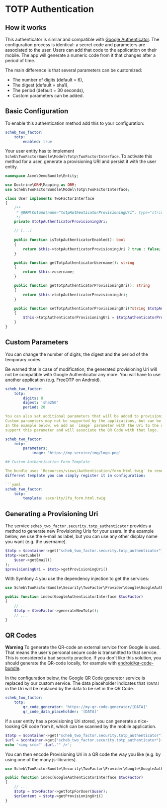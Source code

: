 TOTP Authentication
====================

## How it works

This authenticator is similar and compatible with [Google Authenticator](google.md).
The configuration process is identical: a secret code and parameters are associated to the user.
Users can add that code to the application on their mobile.
The app will generate a numeric code from it that changes after a period of time.

The main difference is that several parameters can be customized:

* The number of digits (default = 6),
* The digest (default = sha1),
* The period (default = 30 seconds),
* Custom parameters can be added.


## Basic Configuration

To enable this authentication method add this to your configuration:

```yaml
scheb_two_factor:
    totp:
        enabled: true
```

Your user entity has to implement `Scheb\TwoFactorBundle\Model\Totp\TwoFactorInterface`.
To activate this method for a user, generate a provisioning URI and persist it with the user entity.

```php
namespace Acme\DemoBundle\Entity;

use Doctrine\ORM\Mapping as ORM;
use Scheb\TwoFactorBundle\Model\Totp\TwoFactorInterface;

class User implements TwoFactorInterface
{
    /**
     * @ORM\Column(name="totpAuthenticatorProvisioningUri", type="string", nullable=true)
     */
    private $totpAuthenticatorProvisioningUri;

    // [...]
    
    public function isTotpAuthenticatorEnabled(): bool
    {
        return $this->totpAuthenticatorProvisioningUri ? true : false;
    }

    public function getTotpAuthenticatorUsername(): string
    {
        return $this->username;
    }

    public function getTotpAuthenticatorProvisioningUri(): string
    {
        return $this->totpAuthenticatorProvisioningUri;
    }

    public function setTotpAuthenticatorProvisioningUri(?string $totpAuthenticatorProvisioningUri): void
    {
        $this->totpAuthenticatorProvisioningUri = $totpAuthenticatorProvisioningUri;
    }
}
```

## Custom Parameters

You can change the number of digits, the digest and the period of the temporary codes.

Be warned that in case of modification, the generated provisioning Uri will not be compatible
with Google Authenticator any more.
You will have to use another application (e.g. FreeOTP on Android).

```yaml
scheb_two_factor:
    totp:
        digits: 8
        digest: 'sha256'
        period: 20

You can also set additional parameters that will be added to provisioning Uris. They will be common for all users.
Custom parameters may not be supported by the applications, but can be very intersting to customize the QR Codes.
In the example below, we add an `image` parameter with the Uri to the service logo. Some applications such as FreeOTP
support this parameter and will associate the QR Code with that logo.

scheb_two_factor:
    totp:
        parameters:
            image: 'https://my-service/img/logo.png'

## Custom Authentication Form Template

The bundle uses `Resources/views/Authentication/form.html.twig` to render the authentication form. If you want to use a
different template you can simply register it in configuration:

```yaml
scheb_two_factor:
    totp:
        template: security/2fa_form.html.twig
```

## Generating a Provisioning Uri

The service `scheb_two_factor.security.totp_authenticator` provides a method to generate new Provisioning Uris for your users.
In the example below, we use the e-mail as label, but you can use any other display name you want (e.g. the username).

```php
$totp = $container->get("scheb_two_factor.security.totp_authenticator")->generateNewTotp();
$totp->setLabel(
    $user->getEmail()
);
$provisioningUri = $totp->getProvisioningUri()
```

With Symfony 4 you use the dependency injection to get the services:

```php
use Scheb\TwoFactorBundle\Security\TwoFactor\Provider\Google\GoogleAuthenticatorInterface;

public function index(GoogleAuthenticatorInterface $twoFactor)
{
    // ...
    $totp = $twoFactor->generateNewTotp();
    // ...
}
```

## QR Codes

**Warning** To generate the QR-code an external service from Google is used. That means the user's personal secure code
is transmitted to that service. This is considered a bad security practice. If you don't like this solution, you should
generate the QR-code locally, for example with [endroid/qr-code-bundle](https://github.com/endroid/qr-code-bundle).

In the configuration below, the Google QR Code generator service is replaced by our custom service. The data placeholder
indicates that `[DATA]` in the Uri will be replaced by the data to be set in the QR Code.

```yaml
scheb_two_factor:
    totp:
        qr_code_generator: 'https://my-qr-code-generator/[DATA]'
        qr_code_data_placeholder: '[DATA]'
```

If a user entity has a provisioning Uri stored, you can generate a nice-looking QR code from it, which can be scanned by the
mobile application.

```php
$totp = $container->get("scheb_two_factor.security.totp_authenticator")->getTotpForUser($user);
$url = $container->get("scheb_two_factor.security.totp_authenticator")->getUrl(TOTP $totp);
echo '<img src="'.$url.'" />';
```

You can then encode Provisioning Uri in a QR code the way you like (e.g. by using one of the many js-libraries).
 
```php
use Scheb\TwoFactorBundle\Security\TwoFactor\Provider\Google\GoogleAuthenticatorInterface;

public function index(GoogleAuthenticatorInterface $twoFactor)
{
    // ...
    $totp = $twoFactor->getTotpForUser($user);
    $qrContent = $totp->getProvisioningUri()
}
```
